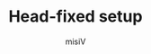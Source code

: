 ---
# An instance of the About widget.
# Documentation: https://wowchemy.com/docs/page-builder/
widget: Head-fixed setup

# Activate this widget? true/false
active: true

# This file represents a page section.
headless: true

# Order that this section appears on the page.
weight: 20

title: 'Head-fixed setup'

# [design.spacing]
# Customize the section spacing. Order is top, right, bottom, left.
css_style: "padding-top: 20px; padding-bottom: 20px;"

# design:
#   background:
#       gradient_start: '#4bb4e3'
#       gradient_end: '#2b94c3'
#       gradient_angle: 180


# Choose the user profile to display
# This should be the username (folder name) of a profile in your `content/authors/` folder.
# See https://wowchemy.com/docs/get-started/#introduce-yourself
author: misiV
---